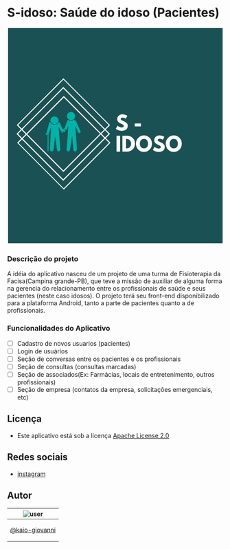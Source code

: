 # S-idoso: Saúde do idoso (Pacientes)
<p align="center">
          <img src="app/src/main/res/drawable/sidoso.jpg" >
</p> 

### Descrição do projeto

A idéia do aplicativo nasceu de um projeto de uma turma de Fisioterapia da Facisa(Campina grande-PB),
que teve a missão de auxiliar de alguma forma na gerencia do relacionamento entre os profissionais
de saúde e seus pacientes (neste caso idosos).
O projeto terá seu front-end disponibilizado para a plataforma Android, tanto a parte de pacientes quanto a de profissionais.


### Funcionalidades do Aplicativo

- [ ] Cadastro de novos usuarios (pacientes)
- [ ] Login de usuários
- [ ] Seção de conversas entre os pacientes e os profissionais
- [ ] Seção de consultas (consultas marcadas)
- [ ] Seção de associados(Ex: Farmácias, locais de entretenimento, outros profissionais)
- [ ] Seção de empresa (contatos da empresa, solicitações emergenciais, etc)

## Licença
* Este aplicativo está sob a licença [Apache License 2.0](https://apache.org/licenses/LICENSE-2.0)

## Redes sociais

* [instagram](https://instagram.com/_sidoso)


## Autor

| ![user](https://avatars1.githubusercontent.com/u/64810260?v=4&s=150) |
| ----------------------------- |
| <p align="center"> <a href="https://github.com/kaio-giovanni"> @kaio-giovanni </a> </p>|



